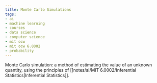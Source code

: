 ```yaml
---
title: Monte Carlo Simulations
tags:
- ai
- machine learning
- courses
- data science
- computer science
- mit ocw
- mit ocw 6.0002
- probability
---
```


Monte Carlo simulation: a method of estimating the value of an unknown quantity, using the principles of [[notes/ai/MIT 6.0002/Inferential Statistics|Inferential Statistics]].